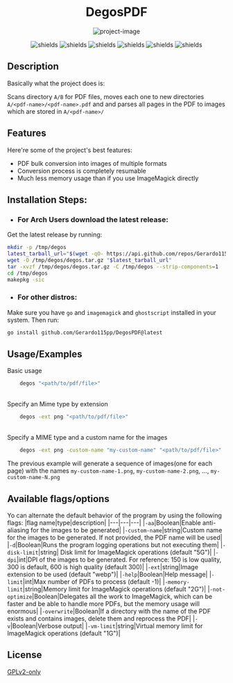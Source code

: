 <h1 align="center" id="title">DegosPDF</h1>

<p align="center">
    <img src="https://socialify.git.ci/Gerardo115pp/DegosPDF/image?description=1&amp;descriptionEditable=Efficient%20PDF%20to%20image%20conversion&amp;language=1&amp;name=1&amp;owner=1&amp;pattern=Circuit%20Board&amp;theme=Light" alt="project-image">
</p>

<p align="center">
    <img src="https://img.shields.io/badge/License-GPL%20v2-gree.svg" alt="shields">
    <img src="https://img.shields.io/badge/Arch_Linux-1793D1?style=for-the-badge&amp;logo=arch-linux&amp;logoColor=white" alt="shields">
    <img src="https://img.shields.io/badge/Linux-FCC624?style=for-the-badge&amp;logo=linux&amp;logoColor=black" alt="shields">
    <img src="https://img.shields.io/badge/Go-00ADD8?style=for-the-badge&amp;logo=go&amp;logoColor=white" alt="shields">
    <img src="https://img.shields.io/badge/ImageMagick-000000?style=for-the-badge&amp;logo=imagemagick&amp;logoColor=white" alt="shields">
    <img src="https://img.shields.io/badge/Ghostscript-5642f4?style=for-the-badge&amp;logo=ghostscript&amp;logoColor=white" alt="shields">
</p>

## Description
Basically what the project does is:

Scans directory `A/B` for PDF files, moves each one to new directories `A/<pdf-name>/<pdf-name>.pdf` and and parses all pages in the PDF to images which are stored in `A/<pdf-name>/`

    
## Features
Here're some of the project's best features:

*   PDF bulk conversion into images of multiple formats
*   Conversion process is completely resumable
*   Much less memory usage than if you use ImageMagick directly


## Installation Steps:
- ### For Arch Users download the latest release:
Get the latest release by running:
```bash
mkdir -p /tmp/degos
latest_tarball_url="$(wget -qO- https://api.github.com/repos/Gerardo115pp/DegosPDF/releases/latest | grep tarball_url | cut -d '"' -f 4)"
wget -O /tmp/degos/degos.tar.gz "$latest_tarball_url"
tar -xvzf /tmp/degos/degos.tar.gz -C /tmp/degos --strip-components=1
cd /tmp/degos
makepkg -sic
```

- ### For other distros:
Make sure you have `go` and `imagemagick` and `ghostscript` installed in your system. Then run:
```bash
go install github.com/Gerardo115pp/DegosPDF@latest
```





## Usage/Examples  

Basic usage
```bash
    degos "<path/to/pdf/file>"
```
<br/>
Specify an Mime type by extension

```bash
    degos -ext png "<path/to/pdf/file>"
```
<br/>
Specify a MIME type and a custom name for the images

```bash
    degos -ext png -custom-name "my-custom-name" "<path/to/pdf/file>"
```
The previous example will generate a sequence of images(one for each page) with the names `my-custom-name-1.png`, `my-custom-name-2.png`, ..., `my-custom-name-N.png`

## Available flags/options

Yo can alternate the default behavior of the program by using the following flags:
|flag name|type|description|
|---|---|---|
|`-aa`|Boolean|Enable anti-aliasing for the images to be generated|
|`-custom-name`|string|Custom name for the images to be generated. If not provided, the PDF name will be used|
|`-d`|Boolean|Runs the program logging operations but not executing them|
|`-disk-limit`|string| Disk limit for ImageMagick operations (default "5G")|
|`-dpi`|int|DPI of the images to be generated. For reference: 150 is low quality, 300 is default, 600 is high quality (default 300)|
|`-ext`|string|Image extension to be used (default "webp")|
|`-help`|Boolean|Help message|
|`-limit`|int|Max number of PDFs to process (default -1)|
|`-memory-limit`|string|Memory limit for ImageMagick operations (default "2G")|
|`-not-optimize`|Boolean|Delegates all the work to ImageMagick, which can be faster and be able to handle more PDFs, but the memory usage will enormous|
|`-overwrite`|Boolean|If a directory with the name of the PDF exists and contains images, delete them and reprocess the PDF|
|`-v`|Boolean|Verbose output|
|`-vm-limit`|string|Virtual memory limit for ImageMagick operations (default "1G")|



## License
[GPLv2-only](https://sources.debian.org/data/main/libc/libcamera/0.3.1-2~bpo12%2B1/LICENSES/GPL-2.0-only.txt)